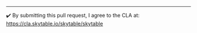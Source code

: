 
---
✔️ By submitting this pull request, I agree to the CLA at: https://cla.skytable.io/skytable/skytable
